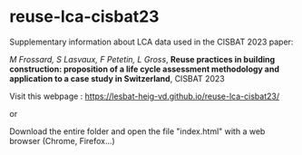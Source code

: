# reuse-lca-cisbat23
Supplementary information about LCA data used in the CISBAT 2023 paper:

*M Frossard, S Lasvaux, F Petetin, L Gross*, **Reuse practices in building construction: proposition of a life cycle assessment methodology and application to a case study in Switzerland**, CISBAT 2023

Visit this webpage : https://lesbat-heig-vd.github.io/reuse-lca-cisbat23/

or

Download the entire folder and open the file "index.html" with a web browser (Chrome, Firefox...)
